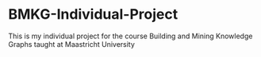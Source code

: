 # BMKG-Individual-Project
This is my individual project for the course Building and Mining Knowledge Graphs taught at Maastricht University
